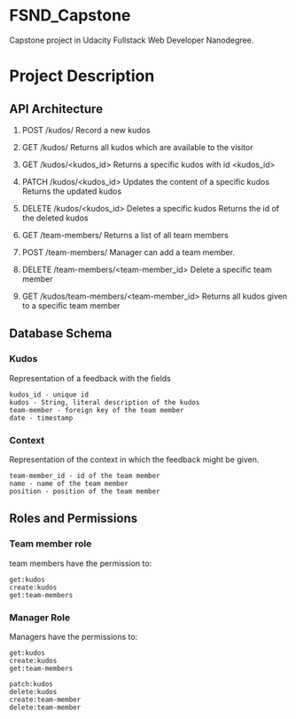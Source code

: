 # FSND_Capstone
Capstone project in Udacity Fullstack Web Developer Nanodegree.

# Project Description
## API Architecture
1. POST /kudos/ 
  Record a new kudos

2. GET /kudos/ 
  Returns all kudos which are available to the visitor

3. GET /kudos/<kudos_id> 
  Returns a specific kudos with id <kudos_id>

4. PATCH /kudos/<kudos_id> 
  Updates the content of a specific kudos Returns the updated kudos

5. DELETE /kudos/<kudos_id> 
  Deletes a specific kudos Returns the id of the deleted kudos

6. GET /team-members/ 
  Returns a list of all team members

7. POST /team-members/ 
  Manager can add a team member.

8. DELETE /team-members/<team-member_id> 
  Delete a specific team member

9. GET /kudos/team-members/<team-member_id> 
  Returns all kudos given to a specific team member

## Database Schema
### Kudos
Representation of a feedback with the fields

```
kudos_id - unique id
kudos - String, literal description of the kudos
team-member - foreign key of the team member
date - timestamp
```

### Context
Representation of the context in which the feedback might be given.

```
team-member_id - id of the team member
name - name of the team member
position - position of the team member
```

## Roles and Permissions
### Team member role
team members have the permission to:
```
get:kudos
create:kudos
get:team-members
````

### Manager Role
Managers have the permissions to:

```
get:kudos
create:kudos
get:team-members

patch:kudos
delete:kudos
create:team-member
delete:team-member
```
